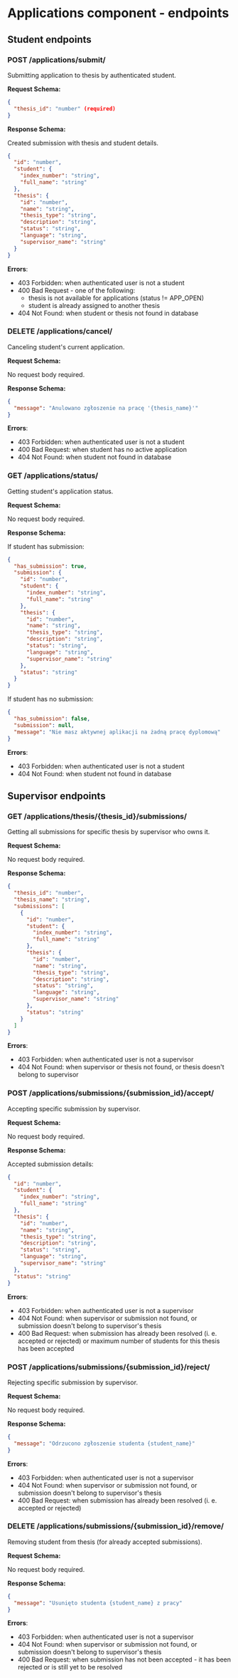 # Applications component - endpoints

## Student endpoints

### POST /applications/submit/

Submitting application to thesis by authenticated student.

**Request Schema:**

```json
{
  "thesis_id": "number" (required)
}
```

**Response Schema:**

Created submission with thesis and student details.

```json
{
  "id": "number",
  "student": {
    "index_number": "string",
    "full_name": "string"
  },
  "thesis": {
    "id": "number",
    "name": "string",
    "thesis_type": "string",
    "description": "string",
    "status": "string",
    "language": "string",
    "supervisor_name": "string"
  }
}
```

**Errors**:
- 403 Forbidden: when authenticated user is not a student
- 400 Bad Request - one of the following:
  - thesis is not available for applications (status != APP_OPEN)
  - student is already assigned to another thesis
- 404 Not Found: when student or thesis not found in database

### DELETE /applications/cancel/

Canceling student's current application.

**Request Schema:**

No request body required.

**Response Schema:**

```json
{
  "message": "Anulowano zgłoszenie na pracę '{thesis_name}'"
}
```

**Errors**:
- 403 Forbidden: when authenticated user is not a student
- 400 Bad Request: when student has no active application
- 404 Not Found: when student not found in database

### GET /applications/status/

Getting student's application status.

**Request Schema:**

No request body required.

**Response Schema:**

If student has submission:
```json
{
  "has_submission": true,
  "submission": {
    "id": "number",
    "student": {
      "index_number": "string",
      "full_name": "string"
    },
    "thesis": {
      "id": "number",
      "name": "string",
      "thesis_type": "string",
      "description": "string",
      "status": "string",
      "language": "string",
      "supervisor_name": "string"
    },
    "status": "string"
  }
}
```

If student has no submission:
```json
{
  "has_submission": false,
  "submission": null,
  "message": "Nie masz aktywnej aplikacji na żadną pracę dyplomową"
}
```

**Errors**:
- 403 Forbidden: when authenticated user is not a student
- 404 Not Found: when student not found in database

## Supervisor endpoints

### GET /applications/thesis/{thesis_id}/submissions/

Getting all submissions for specific thesis by supervisor who owns it.

**Request Schema:**

No request body required.

**Response Schema:**

```json
{
  "thesis_id": "number",
  "thesis_name": "string",
  "submissions": [
    {
      "id": "number",
      "student": {
        "index_number": "string",
        "full_name": "string"
      },
      "thesis": {
        "id": "number",
        "name": "string",
        "thesis_type": "string",
        "description": "string",
        "status": "string",
        "language": "string",
        "supervisor_name": "string"
      },
      "status": "string"
    }
  ]
}
```

**Errors**:
- 403 Forbidden: when authenticated user is not a supervisor
- 404 Not Found: when supervisor or thesis not found, or thesis doesn't belong to supervisor

### POST /applications/submissions/{submission_id}/accept/

Accepting specific submission by supervisor.

**Request Schema:**

No request body required.

**Response Schema:**

Accepted submission details:
```json
{
  "id": "number",
  "student": {
    "index_number": "string",
    "full_name": "string"
  },
  "thesis": {
    "id": "number",
    "name": "string",
    "thesis_type": "string",
    "description": "string",
    "status": "string",
    "language": "string",
    "supervisor_name": "string"
  },
  "status": "string"
}
```

**Errors**:
- 403 Forbidden: when authenticated user is not a supervisor
- 404 Not Found: when supervisor or submission not found, or submission doesn't belong to supervisor's thesis
- 400 Bad Request: when submission has already been resolved (i. e. accepted or rejected) or maximum number of students for this thesis has been accepted

### POST /applications/submissions/{submission_id}/reject/

Rejecting specific submission by supervisor.

**Request Schema:**

No request body required.

**Response Schema:**

```json
{
  "message": "Odrzucono zgłoszenie studenta {student_name}"
}
```

**Errors**:
- 403 Forbidden: when authenticated user is not a supervisor
- 404 Not Found: when supervisor or submission not found, or submission doesn't belong to supervisor's thesis
- 400 Bad Request: when submission has already been resolved (i. e. accepted or rejected)

### DELETE /applications/submissions/{submission_id}/remove/

Removing student from thesis (for already accepted submissions).

**Request Schema:**

No request body required.

**Response Schema:**

```json
{
  "message": "Usunięto studenta {student_name} z pracy"
}
```

**Errors**:
- 403 Forbidden: when authenticated user is not a supervisor
- 404 Not Found: when supervisor or submission not found, or submission doesn't belong to supervisor's thesis
- 400 Bad Request: when submission has not been accepted - it has been rejected or is still yet to be resolved
